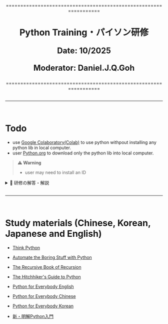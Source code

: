 <div align="center">
=================================================================
<h1>Python Training・パイソン研修</h1>
<p style="font-size: 25px; font-weight: bold;">
  <strong>Date:</strong> 10/2025
</p>
<p style="font-size: 25px; font-weight: bold;">
  <strong>Moderator:</strong> Daniel.J.Q.Goh
</p>
=================================================================
</div>

<br>

---

<br>

# Todo 
- use [Google Colaboratory(Colab)](https://colab.research.google.com/) to use python withpout installing any python lib in local computer.
- user [Python.org](https://www.python.org/downloads/) to download only the python lib into local computer. 

> **⚠️ Warning**
> 
> - user may need to install an ID 

<details>
<summary>🚨 研修の解答・解説</summary>
解答・解説は[python training.md](https://github.com/daneecool/python/blob/main/python%20training.md)に記録される。
 
</details>

<br>

---

<br>

# Study materials (Chinese, Korean, Japanese and English)
- [Think Python](https://greenteapress.com/thinkpython2/thinkpython2.pdf)

- [Automate the Boring Stuff with Python](https://automatetheboringstuff.com/)

- [The Recursive Book of Recursion](https://inventwithpython.com/recursion/)

- [The Hitchhiker's Guide to Python](https://docs.python-guide.org/)

- [Python for Everybody English](https://do1.dr-chuck.com/pythonlearn/ZH_cn/pythonlearn.pdf)

- [Python for Everybody Chinese](https://github.com/RodenLuo/py4e-cn)

- [Python for Everybody Korean](https://github.com/statkclee/pythonlearn-kr)

- [新・明解Python入門](https://www.bohyoh.com/Books/NewMeikaiPython/body.html)

